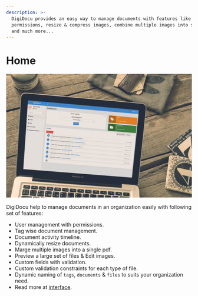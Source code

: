 ```yaml
---
description: >-
  DigiDocu provides an easy way to manage documents with features like
  permissions, resize & compress images, combine multiple images into single pdf
  and much more...
---
```


# Home

![DigiDocu Home-Page](.gitbook/assets/digidocu_mokup.jpg)

DigiDocu help to manage documents in an organization easily with following set of features:
-   User management with permissions.
-   Tag wise document management.
-   Document activity timeline.
-   Dynamically resize documents.
-   Marge multiple images into a single pdf.
-   Preview a large set of files & Edit images.
-   Custom fields with validation.
-   Custom validation constraints for each type of file.
-   Dynamic naming of `tags`, `documents` & `files` to suits your organization need.
-   Read more at [interface](user/interface/README.md).

